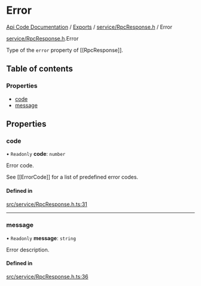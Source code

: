 # Error
 
[Api Code Documentation](../README.md) / [Exports](../modules.md) / [service/RpcResponse.h](../modules/service_RpcResponse_h.md) / Error

[service/RpcResponse.h](../modules/service_RpcResponse_h.md).Error

Type of the `error` property of [[RpcResponse]].

## Table of contents

### Properties

- [code](service_RpcResponse_h.Error.md#code)
- [message](service_RpcResponse_h.Error.md#message)

## Properties

### code

• `Readonly` **code**: `number`

Error code.

See [[ErrorCode]] for a list of predefined error codes.

#### Defined in

[src/service/RpcResponse.h.ts:31](https://github.com/openkfw/TruBudget/blob/d07ad94/api/src/service/RpcResponse.h.ts#L31)

___

### message

• `Readonly` **message**: `string`

Error description.

#### Defined in

[src/service/RpcResponse.h.ts:36](https://github.com/openkfw/TruBudget/blob/d07ad94/api/src/service/RpcResponse.h.ts#L36)
